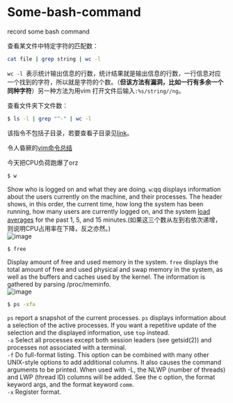 # Some-bash-command
record some bash command  

查看某文件中特定字符的匹配数：
```bash
cat file | grep string | wc -l
```
`wc -l `表示统计输出信息的行数，统计结果就是输出信息的行数，一行信息对应一个找到的字符，所以就是字符的个数。（**但该方法有漏洞，比如一行有多余一个同种字符**）另一种方法为用vim 打开文件后输入`:%s/string//ng`。

查看文件夹下文件数：
```bash
$ ls -l | grep "^-" | wc -l
```
该指令不包括子目录，若要查看子目录见[link](http://noahsnail.com/2017/02/07/2017-02-07-Linux%E7%BB%9F%E8%AE%A1%E6%96%87%E4%BB%B6%E5%A4%B9%E4%B8%8B%E7%9A%84%E6%96%87%E4%BB%B6%E6%95%B0%E7%9B%AE/)。

令人昏厥的[vim命令总结](https://www.cnblogs.com/yangjig/p/6014198.html)

今天把CPU负荷跑爆了orz
```bash
$ w
```
Show who is logged on and what they are doing.  `w`:qq  displays  information  about  the  users currently on the machine, and their processes.  The header shows, in this order, the current time, how long the system has been running, how many users are currently logged on, and the system [load averages](https://en.wikipedia.org/wiki/Load_(computing)) for the past 1, 5, and 15 minutes.(如果这三个数从左到右依次递增，则说明CPU占用率在下降，反之亦然。)  
![image](https://user-images.githubusercontent.com/52747634/72409311-4dee9d80-37a0-11ea-9050-3e7f1f8d5988.png)  

```bash
$ free
```
Display amount of free and used memory in the system. `free` displays  the  total amount of free and used physical and swap memory in the system, as well as the buffers and caches used by the kernel. The information is gathered by parsing /proc/meminfo.  
![image](https://user-images.githubusercontent.com/52747634/72409599-349a2100-37a1-11ea-816e-698a0df0754d.png)  

```bash
$ ps -xfa
```
`ps` report a snapshot of the current processes. `ps` displays information about a selection of the active processes.  If you want a repetitive update of the selection and the displayed information, use `top` instead.  
`-a`     Select all processes except both session leaders (see getsid(2)) and processes not associated with a terminal.  
`-f`     Do full-format listing. This option can be combined with many other UNIX-style options to add additional
       columns.  It also causes the command arguments to be printed.  When used with -L, the NLWP (number of threads)
              and LWP (thread ID) columns will be added.  See the c option, the format keyword args, and the format keyword
              `comm`.  
`-x`  Register format.
